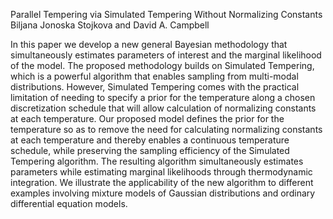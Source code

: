 Parallel Tempering via Simulated Tempering Without Normalizing Constants
Biljana Jonoska Stojkova and David A. Campbell


In this paper we develop a new general Bayesian methodology that simultaneously estimates 
parameters of interest and the marginal likelihood of the model. 
The proposed methodology builds on Simulated Tempering, which is a powerful algorithm 
that enables sampling from multi-modal distributions.  However, Simulated Tempering 
comes with the practical limitation of needing to specify a prior for the temperature 
along a chosen discretization schedule that will allow calculation of normalizing constants 
at each temperature.  Our proposed model defines the prior for the temperature so as to 
remove the need for calculating normalizing constants at each temperature and thereby enables 
a continuous temperature schedule, while preserving the sampling efficiency of the Simulated 
Tempering algorithm.  The resulting algorithm simultaneously estimates parameters while 
estimating marginal likelihoods through thermodynamic integration.  We illustrate the 
applicability of the new algorithm to different examples involving mixture models of Gaussian 
distributions and ordinary differential equation models.  